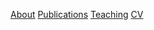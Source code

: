 <a href="https://jacoporomoli.github.io/JacopoRomoli/">About</a>
<a href="https://jacoporomoli.github.io/Publications">Publications</a>
<a href="https://jacoporomoli.github.io/Teaching">Teaching</a>
<a href="https://jacoporomoli.github.io/CV/">CV</a>

<p><script src="https://bibbase.org/show?bib=https%3A%2F%2Fwww.dropbox.com%2Fs%2F6t3cp30yfj9d6n6%2FPublications.bib%3Fdl%3D1&amp;jsonp=1"></script></p>
